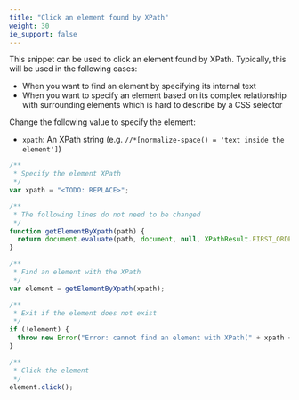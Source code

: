```yaml
---
title: "Click an element found by XPath"
weight: 30
ie_support: false
---
```


This snippet can be used to click an element found by XPath.
Typically, this will be used in the following cases:

- When you want to find an element by specifying its internal text
- When you want to specify an element based on its complex relationship with surrounding elements which is hard to describe by a CSS selector

Change the following value to specify the element:

- `xpath`: An XPath string (e.g. `//*[normalize-space() = 'text inside the element']`)

```js
/**
 * Specify the element XPath
 */
var xpath = "<TODO: REPLACE>";

/**
 * The following lines do not need to be changed
 */
function getElementByXpath(path) {
  return document.evaluate(path, document, null, XPathResult.FIRST_ORDERED_NODE_TYPE, null).singleNodeValue;
}

/**
 * Find an element with the XPath
 */
var element = getElementByXpath(xpath);

/**
 * Exit if the element does not exist
 */
if (!element) {
  throw new Error("Error: cannot find an element with XPath(" + xpath + ")");
}

/**
 * Click the element
 */
element.click();

```
